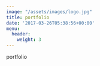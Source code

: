 ```yaml
---
image: "/assets/images/logo.jpg"
title: portfolio
date: '2017-03-26T05:38:56+00:00'
menu:
  header:
    weight: 3
---
```



portfolio